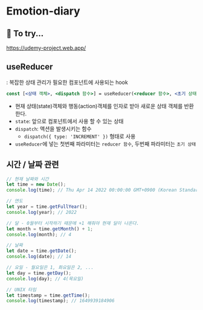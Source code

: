 # Emotion-diary

## 🐸 To try...

https://udemy-project.web.app/

## useReducer

: 복잡한 상태 관리가 필요한 컴포넌트에 사용되는 hook

```jsx
const [<상태 객체>, <dispatch 함수>] = useReducer(<reducer 함수>, <초기 상태>, <초기 함수>)
```

- 현재 상태(state)객체와 행동(action)객체를 인자로 받아 새로운 상태 객체를 반환한다.
- `state`: 앞으로 컴포넌트에서 사용 할 수 있는 상태
- `dispatch`: 액션을 발생시키는 함수
  - `dispatch({ type: 'INCREMENT' })` 형태로 사용
- `useReducer`에 넣는 첫번째 파라미터는 `reducer 함수`, 두번째 파라미터는 `초기 상태`

## 시간 / 날짜 관련

```jsx
// 현재 날짜와 시간
let time = new Date();
console.log(time); // Thu Apr 14 2022 00:00:00 GMT+0900 (Korean Standard Time)

// 연도
let year = time.getFullYear();
console.log(year); // 2022

// 달 - 0월부터 시작하기 때문에 +1 해줘야 현재 달이 나온다.
let month = time.getMonth() + 1;
console.log(month); // 4

// 날짜
let date = time.getDate();
console.log(date); // 14

// 요일 - 월요일은 1, 화요일은 2, ...
let day = time.getDay();
console.log(day); // 4(목요일)

// UNIX 타임
let timestamp = time.getTime();
console.log(timestamp); // 1649939184906
```
